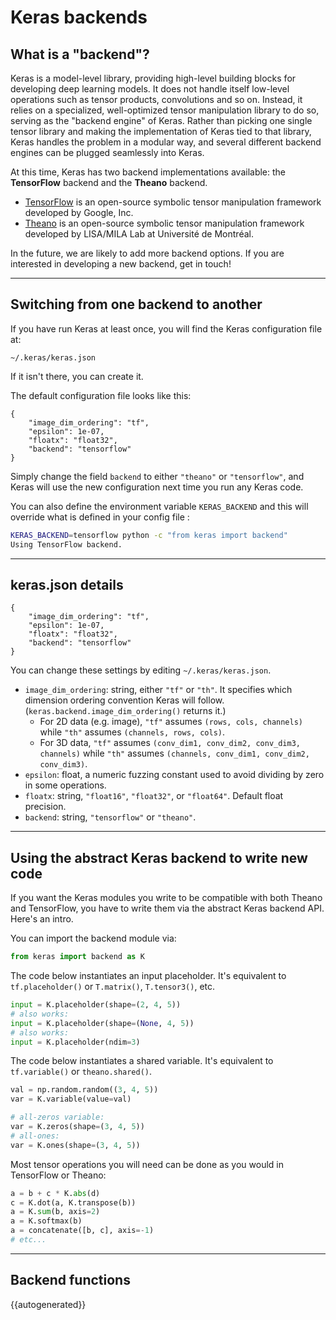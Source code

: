 # Keras backends

## What is a "backend"?

Keras is a model-level library, providing high-level building blocks for developing deep learning models. It does not handle itself low-level operations such as tensor products, convolutions and so on. Instead, it relies on a specialized, well-optimized tensor manipulation library to do so, serving as the "backend engine" of Keras. Rather than picking one single tensor library and making the implementation of Keras tied to that library, Keras handles the problem in a modular way, and several different backend engines can be plugged seamlessly into Keras.

At this time, Keras has two backend implementations available: the **TensorFlow** backend and the **Theano** backend.

- [TensorFlow](http://www.tensorflow.org/) is an open-source symbolic tensor manipulation framework developed by Google, Inc.
- [Theano](http://deeplearning.net/software/theano/) is an open-source symbolic tensor manipulation framework developed by LISA/MILA Lab at Université de Montréal.

In the future, we are likely to add more backend options. If you are interested in developing a new backend, get in touch!

----

## Switching from one backend to another

If you have run Keras at least once, you will find the Keras configuration file at:

`~/.keras/keras.json`

If it isn't there, you can create it.

The default configuration file looks like this:

```
{
    "image_dim_ordering": "tf",
    "epsilon": 1e-07,
    "floatx": "float32",
    "backend": "tensorflow"
}
```

Simply change the field `backend` to either `"theano"` or `"tensorflow"`, and Keras will use the new configuration next time you run any Keras code.

You can also define the environment variable ``KERAS_BACKEND`` and this will
override what is defined in your config file :

```bash
KERAS_BACKEND=tensorflow python -c "from keras import backend"
Using TensorFlow backend.
```

----

## keras.json details


```
{
    "image_dim_ordering": "tf",
    "epsilon": 1e-07,
    "floatx": "float32",
    "backend": "tensorflow"
}
```

You can change these settings by editing `~/.keras/keras.json`. 

* `image_dim_ordering`: string, either `"tf"` or `"th"`. It specifies which dimension ordering convention Keras will follow. (`keras.backend.image_dim_ordering()` returns it.)
  - For 2D data (e.g. image), `"tf"` assumes `(rows, cols, channels)` while `"th"` assumes `(channels, rows, cols)`. 
  - For 3D data, `"tf"` assumes `(conv_dim1, conv_dim2, conv_dim3, channels)` while `"th"` assumes `(channels, conv_dim1, conv_dim2, conv_dim3)`.
* `epsilon`: float, a numeric fuzzing constant used to avoid dividing by zero in some operations.
* `floatx`: string, `"float16"`, `"float32"`, or `"float64"`. Default float precision.
* `backend`: string, `"tensorflow"` or `"theano"`.

----

## Using the abstract Keras backend to write new code

If you want the Keras modules you write to be compatible with both Theano and TensorFlow, you have to write them via the abstract Keras backend API. Here's an intro.

You can import the backend module via:
```python
from keras import backend as K
```

The code below instantiates an input placeholder. It's equivalent to `tf.placeholder()` or `T.matrix()`, `T.tensor3()`, etc.

```python
input = K.placeholder(shape=(2, 4, 5))
# also works:
input = K.placeholder(shape=(None, 4, 5))
# also works:
input = K.placeholder(ndim=3)
```

The code below instantiates a shared variable. It's equivalent to `tf.variable()` or `theano.shared()`.

```python
val = np.random.random((3, 4, 5))
var = K.variable(value=val)

# all-zeros variable:
var = K.zeros(shape=(3, 4, 5))
# all-ones:
var = K.ones(shape=(3, 4, 5))
```

Most tensor operations you will need can be done as you would in TensorFlow or Theano:

```python
a = b + c * K.abs(d)
c = K.dot(a, K.transpose(b))
a = K.sum(b, axis=2)
a = K.softmax(b)
a = concatenate([b, c], axis=-1)
# etc...
```

----

## Backend functions


{{autogenerated}}





